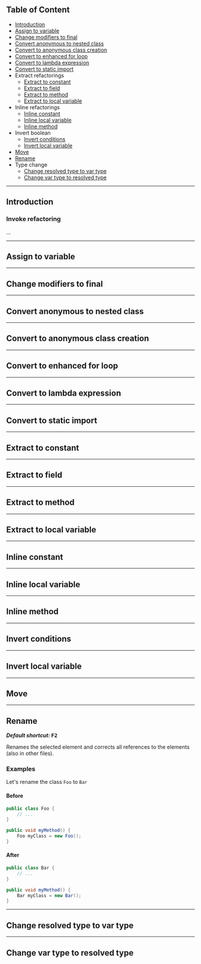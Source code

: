 ## Table of Content
- [Introduction](#introduction)
- [Assign to variable](#assign-to-variable)
- [Change modifiers to final](#change-modifiers-to-final)
- [Convert anonymous to nested class](#convert-anonymous-to-nested-class)
- [Convert to anonymous class creation](#convert-to-anonymous-class-creation)
- [Convert to enhanced for loop](#convert-to-enhanced-for-loop)
- [Convert to lambda expression](#convert-to-lambda-expression)
- [Convert to static import](#convert-to-static-import)
- Extract refactorings
  - [Extract to constant](#extract-to-constant)
  - [Extract to field](#extract-to-field)
  - [Extract to method](#extract-to-method)
  - [Extract to local variable](#extract-to-local-variable)
- Inline refactorings
  - [Inline constant](#inline-constant)
  - [Inline local variable](#inline-local-variable)
  - [Inline method](#inline-method)
- Invert boolean
  - [Invert conditions](#invert-conditions)
  - [Invert local variable](#invert-local-variable)
- [Move](#move)
- [Rename](#rename)
- Type change
  - [Change resolved type to var type](#change-resolved-type-to-var-type)
  - [Change var type to resolved type](#change-var-type-to-resolved-type)

---

## Introduction
### Invoke refactoring
...

---

## Assign to variable

---

## Change modifiers to final

---

## Convert anonymous to nested class

---

## Convert to anonymous class creation

---

## Convert to enhanced for loop

---

## Convert to lambda expression

---

## Convert to static import

---

## Extract to constant

---

## Extract to field

---

## Extract to method

---

## Extract to local variable

---

## Inline constant

---

## Inline local variable

---

## Inline method

---

## Invert conditions

---

## Invert local variable

---

## Move

---

## Rename

**_Default shortcut:_ <kbd>F2</kbd>**

Renames the selected element and corrects all references to the elements (also in other files).

### Examples
Let's rename the class `Foo` to `Bar`
#### Before

```java
public class Foo {
    // ...
}

public void myMethod() {
    Foo myClass = new Foo();
}
```
#### After
```java
public class Bar {
    // ...
}

public void myMethod() {
    Bar myClass = new Bar();
}
```

---

## Change resolved type to var type

---

## Change var type to resolved type